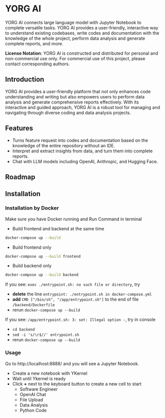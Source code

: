 # YORG AI

YORG AI connects large language model with Jupyter Notebook to complete versatile tasks. YORG AI provides a user-friendly, interactive way to understand existing codebases, write codes and documentation with the knowledge of the whole project, perform data analysis and generate complete reports, and more.

**License Notation**: YORG AI is constructed and distributed for personal and non-commercial use only. For commercial use of this project, please contact corresponding authors.

## Introduction

YORG AI provides a user-friendly platform that not only enhances code understanding and writing but also empowers users to perform data analysis and generate comprehensive reports effectively. With its interactive and guided approach, YORG AI is a robust tool for managing and navigating through diverse coding and data analysis projects.

## Features

- Turns feature request into codes and documentation based on the knowledge of the entire repository without an IDE.
- Interpret and extract insights from data, and turn them into complete reports.
- Chat with LLM models including OpenAI, Anthropic, and Hugging Face.

## Roadmap


## Installation
### Installation by Docker
Make sure you have Docker running and Run Command in terminal
- Build frontend and backend at the same time
```bash
docker-compose up --build
```

- Build frontend only
```bash
docker-compose up --build frontend
```

- Build backend only
```bash
docker-compose up --build backend
```

If you see: ``exec ./entrypoint.sh: no such file or directory``, try 
- **delete** the line ``entrypoint: ./entrypoint.sh in docker-compose.yml``
- **add** `CMD ["/bin/sh", "/app/entrypoint.sh"]` to the end of file `/backend/Dockerfile`
- rerun ``docker-compose up --build``

If you see: ``/app/entrypoint.sh: 3: set: Illegal option -``, try in console
- ``cd backend``
- ``sed -i 's/\r$//' entrypoint.sh`` 
- rerun ``docker-compose up --build``

### Usage
Go to http://localhost:8888/ and you will see a Jupyter Notebook.
- Create a new notebook with YKernel
- Wait until Ykernel is ready
- Click **+** next to the keyboard button to create a new cell to start
    - Software Engineer
    - OpenAI Chat
    - File Upload
    - Data Analysis
    - Python Code

